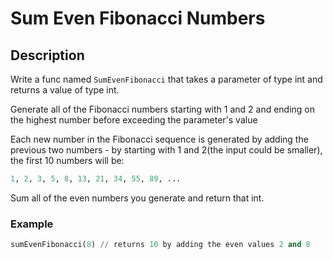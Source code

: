 # Sum Even Fibonacci Numbers

## Description

Write a func named `SumEvenFibonacci` that takes a parameter of type int and returns a value of type int.

Generate all of the Fibonacci numbers starting with 1 and 2 and ending on the highest number before exceeding the parameter's value

Each new number in the Fibonacci sequence is generated by adding the previous two numbers - by starting with 1 and 2(the input could be smaller), the first 10 numbers will be:

```python
1, 2, 3, 5, 8, 13, 21, 34, 55, 89, ...
```

Sum all of the even numbers you generate and return that int.

### Example

```python
sumEvenFibonacci(8) // returns 10 by adding the even values 2 and 8
```
